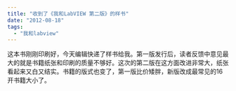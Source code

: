 ```yaml
---
title: "收到了《我和LabVIEW 第二版》的样书"
date: "2012-08-18"
tags: 
  - "我和labview"
---
```


这本书刚刚印刷好，今天编辑快递了样书给我。第一版发行后，读者反馈中意见最大的就是书籍纸张和印刷的质量不够好。这次的第二版在这方面改进非常大，纸张看起来又白又结实。书籍的版式也变了，第一版比价矮胖，新版改成最常见的16开书籍大小了。
